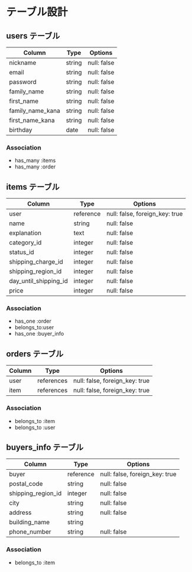# テーブル設計

## users テーブル

| Column               | Type   | Options     |
| -----------          | ------ | ----------- |
| nickname             | string | null: false |
| email                | string | null: false |
| password             | string | null: false |
| family_name          | string | null: false |
| first_name           | string | null: false |
| family_name_kana     | string | null: false |
| first_name_kana      | string | null: false |
| birthday             | date   | null: false |

### Association
- has_many :items
- has_many :order

## items テーブル

| Column                 | Type       | Options                        |
| ---------------------- | ---------- | ------------------------------ |
| user                   | reference  | null: false, foreign_key: true |
| name                   | string     | null: false                    |
| explanation            | text       | null: false                    |
| category_id            | integer    | null: false                    |
| status_id              | integer    | null: false                    |
| shipping_charge_id    | integer    | null: false                    |
| shipping_region_id     | integer    | null: false                    |
| day_until_shipping_id | integer    | null: false                    |
| price                  | integer    | null: false                    |

### Association
- has_one :order
- belongs_to:user
- has_one :buyer_info

## orders テーブル

| Column    | Type       | Options                        |
| --------- | ---------- | ------------------------------ |
| user      | references | null: false, foreign_key: true |
| item      | references | null: false, foreign_key: true |

### Association

- belongs_to :item
- belongs_to :user

## buyers_info テーブル

| Column           | Type       | Options                        |
| ---------------- | ---------- | -----------                    |
| buyer            | reference  | null: false, foreign_key: true |
| postal_code      | string     | null: false                    |
| shipping_region_id    | integer    | null: false                    |
| city             | string     | null: false                    |
| address          | string     | null: false                    |
| building_name    | string     |                                |
| phone_number     | string     | null: false                    |

### Association

- belongs_to :item